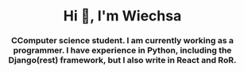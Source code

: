 <h1 align="center">Hi 👋, I'm Wiechsa</h1>
<h3 align="center">CComputer science student. I am currently working as a programmer. I have experience in Python, including the Django(rest) framework, but I also write in React and RoR.</h3>

